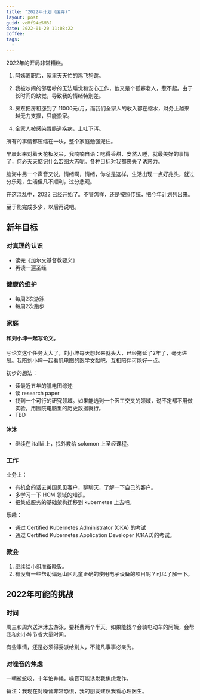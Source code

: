 ```yaml
---
title: "2022年计划（废弃)"
layout: post
guid: voMf94e5M3J
date: 2022-01-20 11:08:22
coffee:
tags:
  -
---
```


2022年的开局非常糟糕。

1. 阿姨离职后，家里天天忙的鸡飞狗跳。

2. 我被吵闹的邻居吵的无法睡觉和安心工作，他又是个孤寡老人，惹不起。由于长时间的缺觉，导致我的情绪特别差。

3. 房东把房租涨到了 11000元/月，而我们全家人的收入都在缩水，财务上越来越无力支撑，只能搬家。

4. 全家人被感染胃肠道疾病，上吐下泻。

所有的事情都压缩在一块，整个家庭勉强兜住。

早晨起来对着天花板发呆，我喃喃自语：吃得香甜，安然入睡，就最美好的事情了，何必天天惦记什么宏图大志呢。各种目标对我都丧失了诱惑力。

脑海中另一个声音又说，情绪啊，情绪，你总是这样，生活出现一点好兆头，就过分乐观，生活但凡不顺利，过分悲观。

在这混乱中，2022 已经开始了。不管怎样，还是按照传统，把今年计划列出来。

至于能完成多少，以后再说吧。


## 新年目标

### 对真理的认识

- 读完《加尔文基督教要义》
- 再读一遍圣经

### 健康的维护

- 每周2次游泳
- 每周2次跑步

### 家庭

#### 和刘小坤一起写论文。

写论文这个任务太大了，刘小坤每天想起来就头大，已经拖延了2年了，毫无进展。我陪刘小坤一起看肌电图的医学文献吧，互相陪伴可能好一点。

初步的想法：

- 读最近五年的肌电图综述
- 读 research paper
- 找到一个可行的研究领域。如果能选到一个医工交叉的领域，说不定都不用做实验，用医院电脑里的历史数据就行。
- TBD

#### 沐沐

- 继续在 italki 上，找外教给 solomon 上圣经课程。

### 工作

业务上：

- 有机会的话去美国见见客户，聊聊天，了解一下自己的客户。
- 多学习一下 HCM 领域的知识。
- 把集成服务的基础架构迁移到 kubernetes 上去吧。

乐趣：

- 通过 Certified Kubernetes Administrator (CKA) 的考试
- 通过 Certified Kubernetes Application Developer (CKAD)的考试。

### 教会

1. 继续给小组准备晚饭。
2. 有没有一些帮助偏远山区儿童正确的使用电子设备的项目呢？可以了解一下。

## 2022年可能的挑战

### 时间

周三和周六送沐沐去游泳，要耗费两个半天。如果能找个会骑电动车的阿姨，会帮我和刘小坤节省大量时间。

有些事情，还是必须得委派给别人，不能凡事事必亲为。


### 对噪音的焦虑

一朝被蛇咬，十年怕井绳，噪音可能诱发我焦虑发作。


备注：我现在对噪音非常恐惧，我的朋友建议我看心理医生。